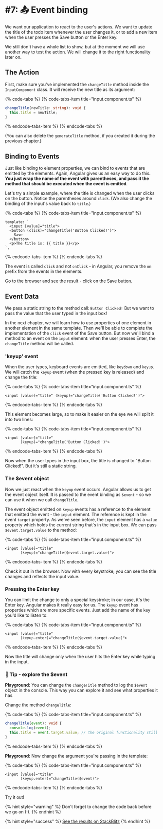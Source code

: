 # \#7: 📤 Event binding

We want our application to react to the user's actions. We want to update the title of the todo item whenever the user changes it, or to add a new item when the user presses the Save button or the Enter key.

We still don't have a whole list to show, but at the moment we will use another way to test the action. We will change it to the right functionality later on.

## The Action

First, make sure you've implemented the `changeTitle` method inside the `InputComponent` class. It will receive the new title as its argument:

{% code-tabs %}
{% code-tabs-item title="input.component.ts" %}
```typescript
changeTitle(newTitle: string): void {
  this.title = newTitle;
}
```
{% endcode-tabs-item %}
{% endcode-tabs %}

\(You can also delete the `generateTitle` method, if you created it during the previous chapter.\)

## Binding to Events

Just like binding to element properties, we can bind to events that are emitted by the elements. Again, Angular gives us an easy way to do this. **You just wrap the name of the event with parentheses, and pass it the method that should be executed when the event is emitted**.

Let's try a simple example, where the title is changed when the user clicks on the button. Notice the parentheses around `click`. \(We also change the binding of the input's value back to `title`.\)

{% code-tabs %}
{% code-tabs-item title="input.component.ts" %}
```markup
template: `
  <input [value]="title">
  <button (click)="changeTitle('Button Clicked!')">
    Save
  </button>
  <p>The title is: {{ title }}</p>
`,
```
{% endcode-tabs-item %}
{% endcode-tabs %}

The event is called `click` and not `onClick` - in Angular, you remove the `on` prefix from the events in the elements.

Go to the browser and see the result - click on the Save button.

## Event Data

We pass a static string to the method call: `Button Clicked!` But we want to pass the value that the user typed in the input box!

In the next chapter, we will learn how to use properties of one element in another element in the same template. Then we'll be able to complete the implementation of the `click` event of the Save button. But now we'll bind a method to an event on the `input` element: when the user presses Enter, the `changeTitle` method will be called.

### 'keyup' event

When the user types, keyboard events are emitted, like `keydown` and `keyup`. We will catch the `keyup` event \(when the pressed key is released\) and change the title:

{% code-tabs %}
{% code-tabs-item title="input.component.ts" %}
```markup
<input [value]="title" (keyup)="changeTitle('Button Clicked!')">
```
{% endcode-tabs-item %}
{% endcode-tabs %}

This element becomes large, so to make it easier on the eye we will split it into two lines:

{% code-tabs %}
{% code-tabs-item title="input.component.ts" %}
```markup
<input [value]="title"
       (keyup)="changeTitle('Button Clicked!')">
```
{% endcode-tabs-item %}
{% endcode-tabs %}

Now when the user types in the input box, the title is changed to "Button Clicked!". But it's still a static string.

### The $event object

Now we just react when the `keyup` event occurs. Angular allows us to get the event object itself. It is passed to the event binding as `$event` - so we can use it when we call `changeTitle`.

The event object emitted on `keyup` events has a reference to the element that emitted the event - the `input` element. The reference is kept in the event `target` property. As we've seen before, the `input` element has a `value` property which holds the current string that's in the input box. We can pass `$event.target.value` to the method:

{% code-tabs %}
{% code-tabs-item title="input.component.ts" %}
```markup
<input [value]="title"
       (keyup)="changeTitle($event.target.value)">
```
{% endcode-tabs-item %}
{% endcode-tabs %}

Check it out in the browser. Now with every keystroke, you can see the title changes and reflects the input value.

### Pressing the Enter key

You can limit the change to only a special keystroke; in our case, it's the Enter key. Angular makes it really easy for us. The `keyup` event has properties which are more specific events. Just add the name of the key you'd like to listen to:

{% code-tabs %}
{% code-tabs-item title="input.component.ts" %}
```markup
<input [value]="title"
       (keyup.enter)="changeTitle($event.target.value)">
```
{% endcode-tabs-item %}
{% endcode-tabs %}

Now the title will change only when the user hits the Enter key while typing in the input.

### 🧪 Tip - explore the $event

 **Playground:** You can change the `changeTitle` method to log the `$event` object in the console. This way you can explore it and see what properties it has.

Change the method `changeTitle`:

{% code-tabs %}
{% code-tabs-item title="input.component.ts" %}
```typescript
changeTitle(event): void {
  console.log(event);
  this.title = event.target.value; // the original functionality still works
}
```
{% endcode-tabs-item %}
{% endcode-tabs %}

 **Playground:** Now change the argument you're passing in the template:

{% code-tabs %}
{% code-tabs-item title="input.component.ts" %}
```markup
<input [value]="title"
       (keyup.enter)="changeTitle($event)">
```
{% endcode-tabs-item %}
{% endcode-tabs %}

Try it out!

{% hint style="warning" %}
Don't forget to change the code back before we go on \(!\).
{% endhint %}

{% hint style="success" %}
[See the results on StackBlitz](https://stackblitz.com/github/angularbootcamp/todo-list-tutorial-steps/tree/step-07_Event_binding)
{% endhint %}



